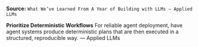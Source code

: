 **Source:** `What We’ve Learned From A Year of Building with LLMs – Applied LLMs`

**Prioritize Deterministic Workflows**
For reliable agent deployment, have agent systems produce deterministic plans that are then executed in a structured, reproducible way. — Applied LLMs

